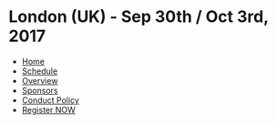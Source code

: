 # London (UK) - Sep 30th / Oct 3rd, 2017

* [Home](/index.md)
* [Schedule](/schedule.md)
* [Overview](/overview.md)
* [Sponsors](/sponsors.md)
* [Conduct Policy](/conduct-policy.md)
* [Register NOW](https://www.eventbrite.co.uk/e/gerrit-user-summit-2017-tickets-34486175078)

[home]: /index.md
[logo]: images/gerritusersummit2017.png
